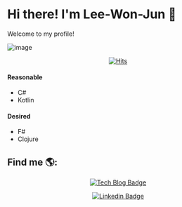 # Hi there! I'm Lee-Won-Jun 👋
Welcome to my profile!

![image](https://user-images.githubusercontent.com/10369528/87858395-8bf39680-c968-11ea-8fa1-a2e0d627b6fd.png)

<!--
**Lee-WonJun/Lee-WonJun** is a ✨ _special_ ✨ repository because its `README.md` (this file) appears on your GitHub profile.

Here are some ideas to get you started:

- 🔭 I’m currently working on ...
- 🌱 I’m currently learning ...
- 👯 I’m looking to collaborate on ...
- 🤔 I’m looking for help with ...
- 💬 Ask me about ...
- 📫 How to reach me: ...
- 😄 Pronouns: ...
- ⚡ Fun fact: ...
-->
<div align=center>
  
[![Hits](https://hits.seeyoufarm.com/api/count/incr/badge.svg?url=https%3A%2F%2Fgithub.com%2FLee-WonJun)](https://hits.seeyoufarm.com)

</div>



#### Reasonable
- C#
- Kotlin
#### Desired
- F#
- Clojure


## Find me 🌎:
<div align=center>

  [![Tech Blog Badge](http://img.shields.io/badge/-Tech%20blog-black?style=flat-square&link=https://see-ro-e.tistory.com/)](https://see-ro-e.tistory.com/)
	
  [![Linkedin Badge](https://img.shields.io/badge/-LinkedIn-blue?style=flat-square&logo=Linkedin&logoColor=white&link=https://www.linkedin.com/in/wonjun-lee-77b109171/)](https://www.linkedin.com/in/wonjun-lee-77b109171/)

</div>
